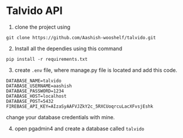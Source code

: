 # Talvido API


1. clone the project using 
```console
git clone https://github.com/Aashish-wooshelf/talvido.git
```

2. Install all the dependies using this command
```console
pip install -r requirements.txt
```

3. create ```.env``` file, where manage.py file is located and add this code.
```
DATABASE_NAME=talvido
DATABASE_USERNAME=aashish
DATABASE_PASSWORD=1234
DATABASE_HOST=localhost
DATABASE_POST=5432
FIREBASE_API_KEY=AIzaSyAAFVJZkY2c_5RXCUoqrcuLacXFvsjEshk
```
change your database credentials with mine.

4. open pgadmin4 and create a database called ```talvido```
